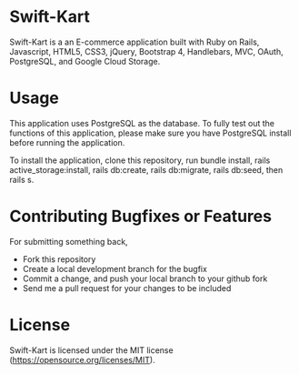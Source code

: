 # Swift-Kart

Swift-Kart is a an E-commerce application built with Ruby on Rails, Javascript, HTML5, CSS3, jQuery, Bootstrap 4, Handlebars, MVC, OAuth, PostgreSQL, and Google Cloud Storage.

# Usage

This application uses PostgreSQL as the database. To fully test out the functions of this application, please make sure you have PostgreSQL install before running the application.

To install the application, clone this repository, run bundle install, rails active_storage:install, rails db:create, rails db:migrate, rails db:seed, then rails s.

# Contributing Bugfixes or Features

For submitting something back,
* Fork this repository
* Create a local development branch for the bugfix
* Commit a change, and push your local branch to your github fork
* Send me a pull request for your changes to be included

# License

Swift-Kart is licensed under the MIT license (https://opensource.org/licenses/MIT).

